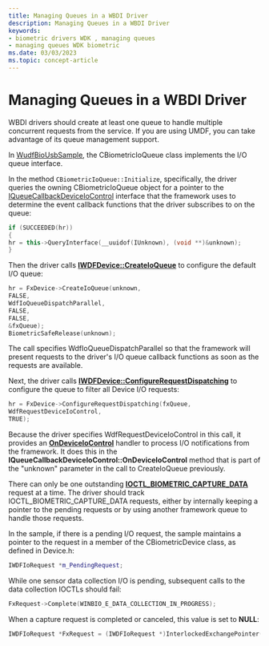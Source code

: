 ```yaml
---
title: Managing Queues in a WBDI Driver
description: Managing Queues in a WBDI Driver
keywords:
- biometric drivers WDK , managing queues
- managing queues WDK biometric
ms.date: 03/03/2023
ms.topic: concept-article
---
```


# Managing Queues in a WBDI Driver


WBDI drivers should create at least one queue to handle multiple concurrent requests from the service. If you are using UMDF, you can take advantage of its queue management support.

In [WudfBioUsbSample](https://github.com/microsoft/Windows-driver-samples/releases/tag/win11-22h2), the CBiometricIoQueue class implements the I/O queue interface.

In the method `CBiometricIoQueue::Initialize`, specifically, the driver queries the owning CBiometricIoQueue object for a pointer to the [IQueueCallbackDeviceIoControl](/windows-hardware/drivers/ddi/wudfddi/nn-wudfddi-iqueuecallbackdeviceiocontrol) interface that the framework uses to determine the event callback functions that the driver subscribes to on the queue:

```cpp
if (SUCCEEDED(hr)) 
{
hr = this->QueryInterface(__uuidof(IUnknown), (void **)&unknown);
}
```

Then the driver calls [**IWDFDevice::CreateIoQueue**](/windows-hardware/drivers/ddi/wudfddi/nf-wudfddi-iwdfdevice-createioqueue) to configure the default I/O queue:

```cpp
hr = FxDevice->CreateIoQueue(unknown,
FALSE,
WdfIoQueueDispatchParallel,
FALSE,
FALSE,
&fxQueue);
BiometricSafeRelease(unknown);
```

The call specifies WdfIoQueueDispatchParallel so that the framework will present requests to the driver's I/O queue callback functions as soon as the requests are available.

Next, the driver calls [**IWDFDevice::ConfigureRequestDispatching**](/windows-hardware/drivers/ddi/wudfddi/nf-wudfddi-iwdfdevice-configurerequestdispatching) to configure the queue to filter all Device I/O requests:

```cpp
hr = FxDevice->ConfigureRequestDispatching(fxQueue,
WdfRequestDeviceIoControl,
TRUE);
```

Because the driver specifies WdfRequestDeviceIoControl in this call, it provides an [**OnDeviceIoControl**](/windows-hardware/drivers/ddi/wudfddi/nf-wudfddi-iqueuecallbackdeviceiocontrol-ondeviceiocontrol) handler to process I/O notifications from the framework. It does this in the **IQueueCallbackDeviceIoControl::OnDeviceIoControl** method that is part of the "unknown" parameter in the call to CreateIoQueue previously.

There can only be one outstanding [**IOCTL\_BIOMETRIC\_CAPTURE\_DATA**](/windows-hardware/drivers/ddi/winbio_ioctl/ni-winbio_ioctl-ioctl_biometric_capture_data) request at a time. The driver should track IOCTL\_BIOMETRIC\_CAPTURE\_DATA requests, either by internally keeping a pointer to the pending requests or by using another framework queue to handle those requests.

In the sample, if there is a pending I/O request, the sample maintains a pointer to the request in a member of the CBiometricDevice class, as defined in Device.h:

```cpp
IWDFIoRequest *m_PendingRequest;
```

While one sensor data collection I/O is pending, subsequent calls to the data collection IOCTLs should fail:

```cpp
FxRequest->Complete(WINBIO_E_DATA_COLLECTION_IN_PROGRESS);
```

When a capture request is completed or canceled, this value is set to **NULL**:

```cpp
IWDFIoRequest *FxRequest = (IWDFIoRequest *)InterlockedExchangePointer((PVOID *)&m_PendingRequest, NULL);
```

 

